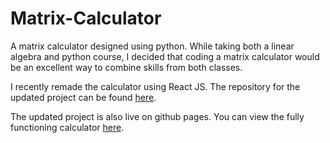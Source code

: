 # Matrix-Calculator
A matrix calculator designed using python. While taking both a linear algebra and python course, I decided that coding a matrix calculator would be an excellent way to combine skills from both classes. 

I recently remade the calculator using React JS. The repository for the updated project can be found [here](https://github.com/Jcssss/MatrixCalculatorWebApp).

The updated project is also live on github pages. You can view the fully functioning calculator [here](https://jcssss.github.io/MatrixCalculatorWebApp/).
